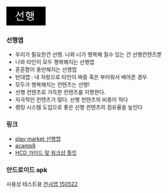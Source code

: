 ![대문01](doc/img/main.jpg)

### 선행앱
- 우리가 필요한건 선행. 나와 너가 행복해 질수 있는 건 선행컨텐츠뿐
- 나와 타인이 모두 행복해지는 선행앱
- 훈훈함이 충만해지는 선행앱
- 반대앱 : 내 자랑으로 타인이 짜증 혹은 부러워서 배아픈 경우
- 모두가 행복해지는 컨텐츠는 선행!
- 선행 컨텐츠로 가득한 컨텐츠를 지향한다.
- 자극적인 컨텐츠가 많다. 선행 컨텐츠의 비중이 적다
- 랭킹 시스템 도입으로 좋은 선행 컨텐츠의 점유율을 높인다

### 링크
- [play market 선행앱](https://play.google.com/store/apps/details?id=appinventor.ai_makegoodwor.goodthing_m)
- [acamp8 ](https://www.facebook.com/groups/878397718886425/)
- [HCD 가이드 및 워크샵 툴킷](http://visualcommunication.tistory.com/1316)

### 안드로이드 apk
사용성 테스트용 [천사앱 150522](https://drive.google.com/open?id=0Bx2HRnvXDiZ5eDd3aWhTbnVwSFk)
